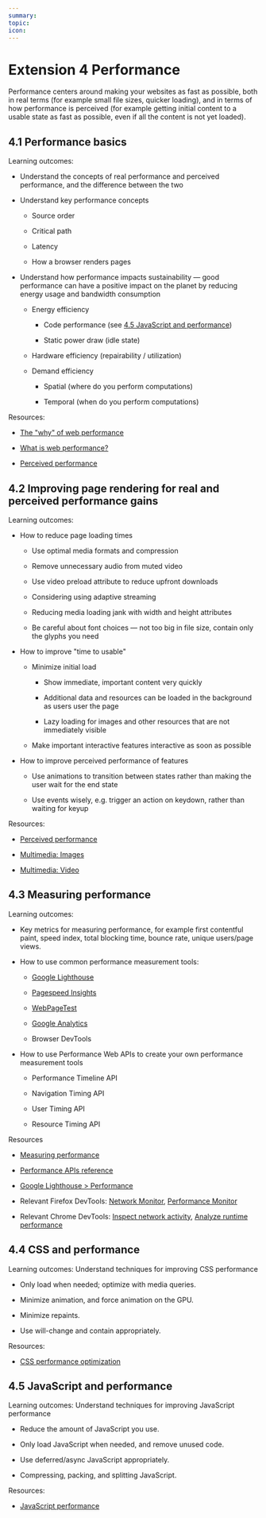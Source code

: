 ```yaml
---
summary:
topic:
icon:
---
```


# Extension 4 Performance

Performance centers around making your websites as fast as possible, both in real terms (for example small file sizes, quicker loading), and in terms of how performance is perceived (for example getting initial content to a usable state as fast as possible, even if all the content is not yet loaded).

## 4.1 Performance basics

Learning outcomes:

- Understand the concepts of real performance and perceived performance, and the difference between the two

- Understand key performance concepts

  - Source order

  - Critical path

  - Latency

  - How a browser renders pages

- Understand how performance impacts sustainability — good performance can have a positive impact on the planet by reducing energy usage and bandwidth consumption

  - Energy efficiency

    - Code performance (see [4.5 JavaScript and performance](#45-javascript-and-performance))

    - Static power draw (idle state)

  - Hardware efficiency (repairability / utilization)

  - Demand efficiency

    - Spatial (where do you perform computations)

    - Temporal (when do you perform computations)

Resources:

- [The "why" of web performance](https://developer.mozilla.org/docs/Learn/Performance/why_web_performance)

- [What is web performance?](https://developer.mozilla.org/en-US/docs/Learn/Performance/What_is_web_performance)

- [Perceived performance](https://developer.mozilla.org/docs/Learn/Performance/Perceived_performance)

## 4.2 Improving page rendering for real and perceived performance gains

Learning outcomes:

- How to reduce page loading times

  - Use optimal media formats and compression

  - Remove unnecessary audio from muted video

  - Use video preload attribute to reduce upfront downloads

  - Considering using adaptive streaming

  - Reducing media loading jank with width and height attributes

  - Be careful about font choices — not too big in file size, contain only the glyphs you need

- How to improve "time to usable"

  - Minimize initial load

    - Show immediate, important content very quickly

    - Additional data and resources can be loaded in the background as users user the page

    - Lazy loading for images and other resources that are not immediately visible

  - Make important interactive features interactive as soon as possible

- How to improve perceived performance of features

  - Use animations to transition between states rather than making the user wait for the end state

  - Use events wisely, e.g. trigger an action on keydown, rather than waiting for keyup

Resources:

- [Perceived performance](https://developer.mozilla.org/docs/Learn/Performance/Perceived_performance)

- [Multimedia: Images](https://developer.mozilla.org/docs/Learn/Performance/Multimedia)

- [Multimedia: Video](https://developer.mozilla.org/docs/Learn/Performance/video)

## 4.3 Measuring performance

Learning outcomes:

- Key metrics for measuring performance, for example first contentful paint, speed index, total blocking time, bounce rate, unique users/page views.

- How to use common performance measurement tools:

  - [Google Lighthouse](https://developer.chrome.com/docs/lighthouse)

  - [Pagespeed Insights](https://pagespeed.web.dev/)

  - [WebPageTest](https://webpagetest.org/)

  - [Google Analytics](https://analytics.google.com/)

  - Browser DevTools

- How to use Performance Web APIs to create your own performance measurement tools

  - Performance Timeline API

  - Navigation Timing API

  - User Timing API

  - Resource Timing API

Resources

- [Measuring performance](https://developer.mozilla.org/docs/Learn/Performance/Measuring_performance)

- [Performance APIs reference](https://developer.mozilla.org/docs/Web/API/Performance_API)

- [Google Lighthouse > Performance](https://developer.chrome.com/docs/lighthouse/performance/)

- Relevant Firefox DevTools: [Network Monitor](https://firefox-source-docs.mozilla.org/devtools-user/network_monitor/index.html), [Performance Monitor](https://firefox-source-docs.mozilla.org/devtools-user/performance/index.html)

- Relevant Chrome DevTools: [Inspect network activity](https://developer.chrome.com/docs/devtools/network/), [Analyze runtime performance](https://developer.chrome.com/docs/devtools/performance/)

## 4.4 CSS and performance

Learning outcomes: Understand techniques for improving CSS performance

- Only load when needed; optimize with media queries.

- Minimize animation, and force animation on the GPU.

- Minimize repaints.

- Use will-change and contain appropriately.

Resources:

- [CSS performance optimization](https://developer.mozilla.org/docs/Learn/Performance/CSS)

## 4.5 JavaScript and performance

Learning outcomes: Understand techniques for improving JavaScript performance

- Reduce the amount of JavaScript you use.

- Only load JavaScript when needed, and remove unused code.

- Use deferred/async JavaScript appropriately.

- Compressing, packing, and splitting JavaScript.

Resources:

- [JavaScript performance](https://developer.mozilla.org/docs/Learn/Performance/JavaScript)
